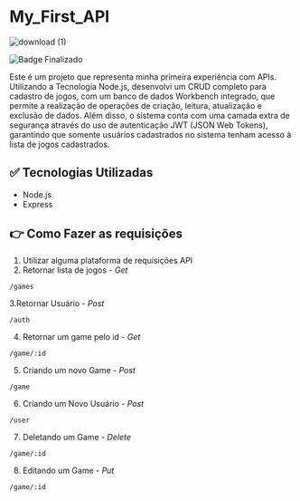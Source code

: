 # My_First_API

![download (1)](https://user-images.githubusercontent.com/107224769/227101504-573500f1-e712-424b-bd1e-345c41ff9fd9.png)

![Badge Finalizado](http://img.shields.io/static/v1?label=STATUS&message=FINALIZADO&color=GREEN&style=for-the-badge)

Este é um projeto que representa minha primeira experiência com APIs. Utilizando a Tecnologia Node.js, 
desenvolvi um CRUD completo para cadastro de jogos, com um banco de dados Workbench integrado, que permite a 
realização de operações de criação, leitura, atualização e exclusão de dados. Além disso, o sistema conta com uma camada
extra de segurança através do uso de autenticação JWT 
(JSON Web Tokens), garantindo que somente usuários cadastrados no sistema tenham acesso à lista de jogos cadastrados.

## :white_check_mark: Tecnologias Utilizadas

- Node.js
- Express

## :point_right: Como Fazer as requisições

1. Utilizar alguma plataforma de requisições API
2. Retornar lista de jogos - *Get*
```
/games
```
3.Retornar Usuário - *Post*
```
/auth
```
4. Retornar um game pelo id - *Get*
```
/game/:id
```
5. Criando um novo Game - *Post*
```
/game
```
6. Criando um Novo Usuário - *Post*
```
/user
```
7. Deletando um Game - *Delete*
```
/game/:id 
```
8. Editando um Game - *Put*
```
/game/:id
```
